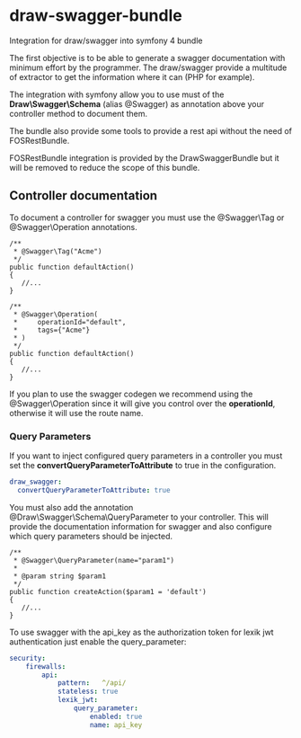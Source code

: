 # draw-swagger-bundle
Integration for draw/swagger into symfony 4 bundle

The first objective is to be able to generate a swagger documentation with minimum effort by the programmer.
The draw/swagger provide a multitude of extractor to get the information where it can (PHP for example).

The integration with symfony allow you to use must of the **Draw\Swagger\Schema** (alias @Swagger) as annotation above 
your controller method to document them.

The bundle also provide some tools to provide a rest api without the need of FOSRestBundle.

FOSRestBundle integration is provided by the DrawSwaggerBundle but it will be removed to reduce the scope of this
bundle.

## Controller documentation

To document a controller for swagger you must use the @Swagger\Tag or @Swagger\Operation annotations.

````
/**
 * @Swagger\Tag("Acme")
 */
public function defaultAction()
{
   //...
}
````

````
/**
 * @Swagger\Operation(
 *     operationId="default",
 *     tags={"Acme"}
 * )
 */
public function defaultAction()
{
   //...
}
````

If you plan to use the swagger codegen we recommend using the @Swagger\Operation since it will give you control
over the **operationId**, otherwise it will use the route name.

### Query Parameters

If you want to inject configured query parameters in a controller you must set the **convertQueryParameterToAttribute**
to true in the configuration.

````YAML
draw_swagger:
  convertQueryParameterToAttribute: true
````

You must also add the annotation @Draw\Swagger\Schema\QueryParameter to your controller. This will provide the documentation
information for swagger and also configure which query parameters should be injected.

````
/**
 * @Swagger\QueryParameter(name="param1")
 *
 * @param string $param1
 */
public function createAction($param1 = 'default')
{
   //...
}
````

To use swagger with the api_key as the authorization token for lexik jwt authentication just enable the query_parameter:

```YAML
security:
    firewalls:
        api:
            pattern:   ^/api/
            stateless: true
            lexik_jwt:
                query_parameter:
                    enabled: true
                    name: api_key

```
